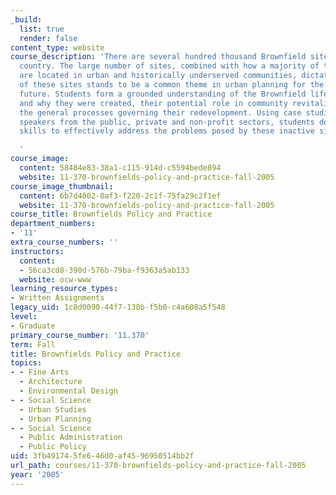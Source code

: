```yaml
---
_build:
  list: true
  render: false
content_type: website
course_description: 'There are several hundred thousand Brownfield sites across the
  country. The large number of sites, combined with how a majority of these properties
  are located in urban and historically underserved communities, dictate that redevelopment
  of these sites stands to be a common theme in urban planning for the foreseeable
  future. Students form a grounded understanding of the Brownfield lifecycle: how
  and why they were created, their potential role in community revitalization, and
  the general processes governing their redevelopment. Using case studies and guest
  speakers from the public, private and non-profit sectors, students develop and hone
  skills to effectively address the problems posed by these inactive sites.

  '
course_image:
  content: 58484e83-38a1-c115-914d-c5594bede894
  website: 11-370-brownfields-policy-and-practice-fall-2005
course_image_thumbnail:
  content: 6b7d4002-0af3-f220-2c1f-75fa29c2f1ef
  website: 11-370-brownfields-policy-and-practice-fall-2005
course_title: Brownfields Policy and Practice
department_numbers:
- '11'
extra_course_numbers: ''
instructors:
  content:
  - 56ca3cd8-390d-576b-79ba-f9363a5ab133
  website: ocw-www
learning_resource_types:
- Written Assignments
legacy_uid: 1c8d0090-44f7-138b-f5b0-c4a608a5f548
level:
- Graduate
primary_course_number: '11.370'
term: Fall
title: Brownfields Policy and Practice
topics:
- - Fine Arts
  - Architecture
  - Environmental Design
- - Social Science
  - Urban Studies
  - Urban Planning
- - Social Science
  - Public Administration
  - Public Policy
uid: 3fb49174-5fe6-46d0-af45-96950514bb2f
url_path: courses/11-370-brownfields-policy-and-practice-fall-2005
year: '2005'
---
```

